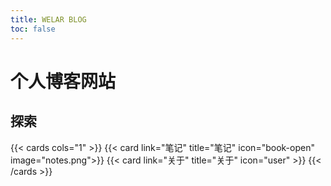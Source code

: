 ```yaml
---
title: WELAR BLOG
toc: false
---
```

<style> h1 { border-bottom: none } </style>

<h1 align="left">个人博客网站</h1>

## 探索

{{< cards cols="1" >}}
  {{< card link="笔记" title="笔记" icon="book-open" image="notes.png">}}
  {{< card link="关于" title="关于" icon="user" >}}
{{< /cards >}}

